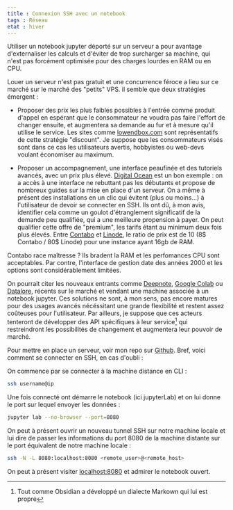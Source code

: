 ```yaml
---
title : Connexion SSH avec un notebook
tags : Réseau
etat : hiver
---
```


Utiliser un notebook jupyter déporté sur un serveur a pour avantage d'externaliser les calculs et d'éviter de trop surcharger sa machine, qui n'est pas forcément optimisée pour des charges lourdes en RAM ou en CPU.

Louer un serveur n'est pas gratuit et une concurrence féroce a lieu sur ce marché sur le marché des "petits" VPS. il semble que deux stratégies émergent :

- Proposer des prix les plus faibles possibles à l'entrée comme produit d'appel en espérant que le consommateur ne voudra pas faire l'effort de changer ensuite, et augmentera sa demande au fur et à mesure qu'il utilise le service. Les sites comme [lowendbox.com](https://lowendbox.com/) sont représentatifs de cette stratégie "discount". Je suppose que les consommateurs visés sont dans ce cas les utilisateurs avertis, hobbyistes ou web-devs voulant économiser au maximum.

- Proposer un accompagnement, une interface peaufinée et des tutoriels avancés, avec un prix plus élevé. [Digital Ocean](https://www.digitalocean.com/) est un bon exemple : on a accès à une interface ne rebuttant pas les débutants et propose de nombreux guides sur la mise en place d'un serveur. On a même à présent des installations en un clic qui évitent (plus ou moins...) à l'utilisateur de devoir se connecter en SSH. Ils ont dû, à mon avis, identifier cela comme un goulot d'étranglement significatif de la demande peu qualifiée, qui a une meilleure propension à payer. On peut qualifier cette offre de "premium", les tarifs étant au minimum deux fois plus élevés. Entre [Contabo](https://contabo.com/?show=vps) et [Linode](https://www.linode.com/products/shared/), le ratio de prix est de 10 (8\$ Contabo / 80\$ Linode) pour une instance ayant 16gb de RAM. 

Contabo race maîtresse ? Ils bradent la RAM et les perfomances CPU sont acceptables. Par contre, l'interface de gestion date des années 2000 et les options sont considérablement limitées.

On pourrait citer les nouveaux entrants comme [Deepnote](https://deepnote.com), [Google Colab](https://colab.research.google.com/) ou [Datalore](https://datalore.jetbrains.com/), récents sur le marché et vendant une machine associée à un notebook jupyter. Ces solutions ne sont, à mon sens, pas encore matures pour des usages avancés nécéssitant une grande flexibilité et restent assez coûteuses pour l'utilisateur. Par ailleurs, je suppose que ces acteurs tenteront de développer des API spécifiques à leur service[^1] qui restreindront les possibilités de changement et augmentera leur pouvoir de marché.

[^1]: Tout comme Obsidian a développé un dialecte Markown qui lui est propre

Pour mettre en place un serveur, voir mon repo sur [Github](https://github.com/Maxence-L/debian-datascience-setup). Bref, voici comment se connecter en SSH, en cas d'oubli :

On commence par se connecter à la machine distance en CLI :

```bash
ssh username@ip
````

Une fois connecté ont démarre le notebook (ici jupyterLab) et on lui donne le port sur lequel envoyer les données :

```bash
jupyter lab --no-browser --port=8080
````

On peut à présent ouvrir un nouveau tunnel SSH sur notre machine locale et lui dire de passer les informations du port 8080 de la machine distante sur le port équivalent de notre machine locale :

```bash
ssh -N -L 8080:localhost:8080 <remote_user>@<remote_host>
````

On peut à présent visiter [localhost:8080](http://localhost:8080/) et admirer le notebook ouvert.
